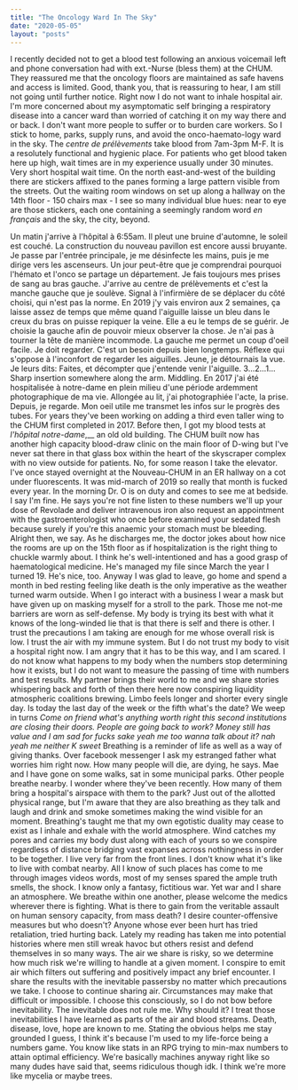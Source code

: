 ```yaml
---
title: "The Oncology Ward In The Sky"
date: "2020-05-05"
layout: "posts"
---
```


I recently decided not to get a blood test following an anxious voicemail left and phone conversation had with ext.-Nurse (bless them) at the CHUM. They reassured me that the oncology floors are maintained as safe havens and access is limited. Good, thank you, that is reassuring to hear, I am still not going until further notice. Right now I do not want to inhale hospital air. I'm more concerned about my asymptomatic self bringing a respiratory disease into a cancer ward than worried of catching it on my way there and or back. I don't want more people to suffer or to burden care workers. So I stick to home, parks, supply runs, and avoid the onco-haemato-logy ward in the sky. The _centre de prélèvements_ take blood from 7am-3pm M-F. It is a resolutely functional and hygienic place. For patients who get blood taken here up high, wait times are in my experience usually under 30 minutes. Very short hospital wait time. On the north east-and-west of the building there are stickers affixed to the panes forming a large pattern visible from the streets. Out the waiting room windows on set up along a hallway on the 14th floor - 150 chairs max - I see so many individual blue hues: near to eye are those stickers, each one containing a seemingly random word _en français_ and the sky, the city, beyond.

Un matin j'arrive à l'hôpital à 6:55am. Il pleut une bruine d'automne, le soleil est couché. La construction du nouveau pavillon est encore aussi bruyante. Je passe par l'entrée principale, je me désinfecte les mains, puis je me dirige vers les ascenseurs. Un jour peut-être que je comprendrai pourquoi l'hémato et l'onco se partage un département. Je fais toujours mes prises de sang au bras gauche. J'arrive au centre de prélèvements et c'est la manche gauche que je soulève. Signal à l'infirmière de se déplacer du côté choisi, qui n'est pas la norme. En 2019 j'y vais environ aux 2 semaines, ça laisse assez de temps que même quand l'aiguille laisse un bleu dans le creux du bras on puisse repiquer la veine. Elle a eu le temps de se guérir. Je choisie la gauche afin de pouvoir mieux observer la chose. Je n'ai pas à tourner la tête de manière incommode. La gauche me permet un coup d'oeil facile. Je doit regarder. C'est un besoin depuis bien longtemps. Réflexe qui s'oppose à l'inconfort de regarder les aiguilles. Jeune, je détournais la vue. Je leurs dits: Faites, et décompter que j'entende venir l'aiguille. 3...2...1... Sharp insertion somewhere along the arm. Middling. En 2017 j'ai été hospitalisée à notre-dame en plein milieu d'une période ardemment photographique de ma vie. Allongée au lit, j'ai photographiée l'acte, la prise. Depuis, je regarde. Mon oeil utile me transmet les infos sur le progrès des tubes. For years they've been working on adding a third even taller wing to the CHUM first completed in 2017. Before then, I got my blood tests at _l'hôpital notre-dame_,__ an old old building. The CHUM built now has another high capacity blood-draw clinic on the main floor of D-wing but I've never sat there in that glass box within the heart of the skyscraper complex with no view outside for patients. No, for some reason I take the elevator. I've once stayed overnight at the Nouveau-CHUM in an ER hallway on a cot under fluorescents. It was mid-march of 2019 so really that month is fucked every year. In the morning Dr. O is on duty and comes to see me at bedside. I say I'm fine. He says you're not fine listen to these numbers we'll up your dose of Revolade and deliver intravenous iron also request an appointment with the gastroenterologist who once before examined your sedated flesh because surely if you're this anaemic your stomach must be bleeding. Alright then, we say. As he discharges me, the doctor jokes about how nice the rooms are up on the 15th floor as if hospitalization is the right thing to chuckle warmly about. I think he's well-intentioned and has a good grasp of haematological medicine. He's managed my file since March the year I turned 19. He's nice, too. Anyway I was glad to leave, go home and spend a month in bed resting feeling like death is the only imperative as the weather turned warm outside. When I go interact with a business I wear a mask but have given up on masking myself for a stroll to the park. Those me not-me barriers are worn as self-defense. My body is trying its best with what it knows of the long-winded lie that is that there is self and there is other. I trust the precautions I am taking are enough for me whose overall risk is low. I trust the air with my immune system. But I do not trust my body to visit a hospital right now. I am angry that it has to be this way, and I am scared. I do not know what happens to my body when the numbers stop determining how it exists, but I do not want to measure the passing of time with numbers and test results. My partner brings their world to me and we share stories whispering back and forth of then there here now conspiring liquidity atmospheric coalitions brewing. Limbo feels longer and shorter every single day. Is today the last day of the week or the fifth what's the date? We weep in turns _Come on friend what's anything worth right this second institutions are closing their doors. People are going back to work? Money still has value and I am sad for fucks sake yeah me too wanna talk about it? nah yeah me neither K sweet_ Breathing is a reminder of life as well as a way of giving thanks. Over facebook messenger I ask my estranged father what worries him right now. How many people will die, are dying, he says. Mae and I have gone on some walks, sat in some municipal parks. Other people breathe nearby. I wonder where they've been recently. How many of them bring a hospital's airspace with them to the park? Just out of the allotted physical range, but I'm aware that they are also breathing as they talk and laugh and drink and smoke sometimes making the wind visible for an moment. Breathing's taught me that my own egotistic duality may cease to exist as I inhale and exhale with the world atmosphere. Wind catches my pores and carries my body dust along with each of yours so we conspire regardless of distance bridging vast expanses across nothingness in order to be together. I live very far from the front lines. I don't know what it's like to live with combat nearby. All I know of such places has come to me through images videos words, most of my senses spared the ample truth smells, the shock. I know only a fantasy, fictitious war. Yet war and I share an atmosphere. We breathe within one another, please welcome the medics wherever there is fighting. What is there to gain from the veritable assault on human sensory capacity, from mass death? I desire counter-offensive measures but who doesn't? Anyone whose ever been hurt has tried retaliation, tried hurting back. Lately my reading has taken me into potential histories where men still wreak havoc but others resist and defend themselves in so many ways. The air we share is risky, so we determine how much risk we're willing to handle at a given moment. I conspire to emit air which filters out suffering and positively impact any brief encounter. I share the results with the inevitable passersby no matter which precautions we take. I choose to continue sharing air. Circumstances may make that difficult or impossible. I choose this consciously, so I do not bow before inevitability. The inevitable does not rule me. Why should it? I treat those inevitabilities I have learned as parts of the air and blood streams. Death, disease, love, hope are known to me. Stating the obvious helps me stay grounded I guess, I think it's because I'm used to my life-force being a numbers game. You know like stats in an RPG trying to min-max numbers to attain optimal efficiency. We're basically machines anyway right like so many dudes have said that, seems ridiculous though idk. I think we're more like mycelia or maybe trees.
